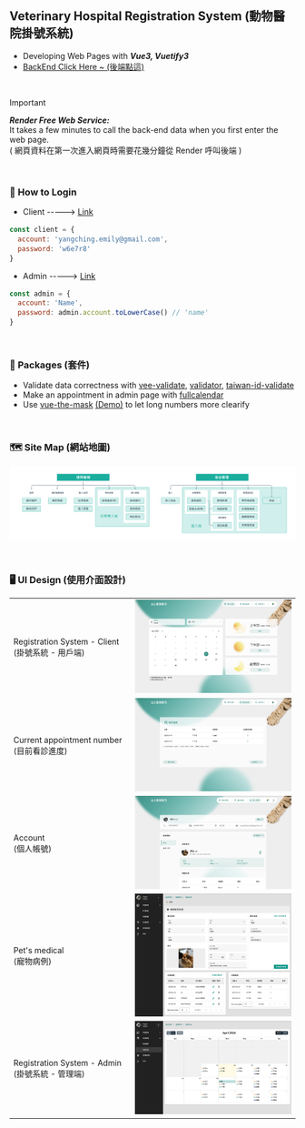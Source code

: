 ## Veterinary Hospital Registration System (動物醫院掛號系統)
- Developing Web Pages with ***Vue3, Vuetify3***
- [BackEnd Click Here ~ (後端點這)](https://github.com/sleepyhazzzel/vet-back)

<br>

> [!IMPORTANT]
> ***Render Free Web Service:*** <br>
> It takes a few minutes to call the back-end data when you first enter the web page.<br>
> ( 網頁資料在第一次進入網頁時需要花幾分鐘從 Render 呼叫後端 )

<br>

### 🤔 How to Login
- Client -----> [Link](https://sleepyhazzzel.github.io/vet-front/#/setup)
``` javascript
const client = {
  account: 'yangching.emily@gmail.com',
  password: 'w6e7r8'
}
```
- Admin -----> [Link](https://sleepyhazzzel.github.io/vet-front/#/admin)
```javascript
const admin = {
  account: 'Name',
  password: admin.account.toLowerCase() // 'name'
}
```

<br>

### 📂 Packages (套件)
- Validate data correctness with [vee-validate](https://github.com/logaretm/vee-validate), [validator](https://github.com/validatorjs/validator.js), [taiwan-id-validate](https://github.com/enylin/taiwan-id-validator)
- Make an appointment in admin page with [fullcalendar](https://github.com/fullcalendar/fullcalendar)
- Use [vue-the-mask](https://github.com/vuejs-tips/vue-the-mask) [(Demo)](https://vuejs-tips.github.io/vue-the-mask/) to let long numbers more clearify

<br>

### 🗺️ Site Map (網站地圖)
![](https://github.com/sleepyhazzzel/vet-front/blob/main/src/assets/Sitemap.png)

<br>

### 🖥️ UI Design (使用介面設計)
<table>
  <tr>
    <td width="200px">Registration System - Client <br>(掛號系統 - 用戶端)</td>
    <td><img src="https://github.com/sleepyhazzzel/vet-front/blob/main/src/assets/registration-client.png"></td>
  </tr>
  <tr>
    <td>Current appointment number <br>(目前看診進度)</td>
    <td><img src="https://github.com/sleepyhazzzel/vet-front/blob/main/src/assets/current-status.png"></td>
  </tr>
  <tr>
    <td>Account <br>(個人帳號)</td>
    <td><img src="https://github.com/sleepyhazzzel/vet-front/blob/main/src/assets/Account.png"></td>
  </tr>
  <tr>
    <td>Pet's medical <br>(寵物病例)</td>
    <td><img src="https://github.com/sleepyhazzzel/vet-front/blob/main/src/assets/admin_medical.jpg"></td>
  </tr>
  <tr>
    <td>Registration System - Admin <br>(掛號系統 - 管理端)</td>
    <td><img src="https://github.com/sleepyhazzzel/vet-front/blob/main/src/assets/admin_reserve.jpg"></td>
  </tr>
</table>
